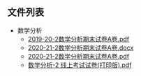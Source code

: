 

## 文件列表

- 数学分析
    - [2019-20-2数学分析期末试卷A卷.pdf](https://github.com/Open-BJUT/BJUT-AI/raw/master/./%E6%95%B0%E5%AD%A6%E5%88%86%E6%9E%90/2019-20-2%E6%95%B0%E5%AD%A6%E5%88%86%E6%9E%90%E6%9C%9F%E6%9C%AB%E8%AF%95%E5%8D%B7A%E5%8D%B7.pdf)
    - [2020-21-2数学分析期末试卷A卷.docx](https://github.com/Open-BJUT/BJUT-AI/raw/master/./%E6%95%B0%E5%AD%A6%E5%88%86%E6%9E%90/2020-21-2%E6%95%B0%E5%AD%A6%E5%88%86%E6%9E%90%E6%9C%9F%E6%9C%AB%E8%AF%95%E5%8D%B7A%E5%8D%B7.docx)
    - [2020-21-2数学分析期末试卷A卷.pdf](https://github.com/Open-BJUT/BJUT-AI/raw/master/./%E6%95%B0%E5%AD%A6%E5%88%86%E6%9E%90/2020-21-2%E6%95%B0%E5%AD%A6%E5%88%86%E6%9E%90%E6%9C%9F%E6%9C%AB%E8%AF%95%E5%8D%B7A%E5%8D%B7.pdf)
    - [数学分析-2 线上考试试卷(打印版).pdf](https://github.com/Open-BJUT/BJUT-AI/raw/master/./%E6%95%B0%E5%AD%A6%E5%88%86%E6%9E%90/%E6%95%B0%E5%AD%A6%E5%88%86%E6%9E%90-2%20%E7%BA%BF%E4%B8%8A%E8%80%83%E8%AF%95%E8%AF%95%E5%8D%B7%28%E6%89%93%E5%8D%B0%E7%89%88%29.pdf)
